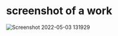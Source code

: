 
# screenshot of a work
![Screenshot 2022-05-03 131929](https://user-images.githubusercontent.com/101724961/166418448-d046306c-4aaf-4aa6-b8c2-97e708bb32ee.png)
